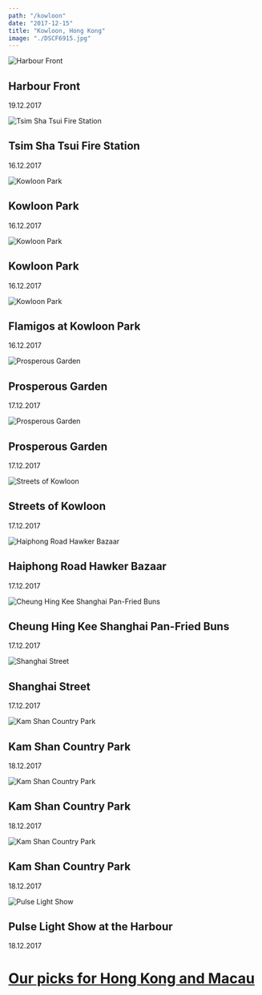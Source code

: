 ```yaml
---
path: "/kowloon"
date: "2017-12-15"
title: "Kowloon, Hong Kong"
image: "./DSCF6915.jpg"
---
```


![Harbour Front](./DSCF6915.jpg)
## Harbour Front
<span class="date">19.12.2017</span>

![Tsim Sha Tsui Fire Station](./DSCF6556.jpg)
## Tsim Sha Tsui Fire Station
<span class="date">16.12.2017</span>

![Kowloon Park](./DSCF6576.jpg)
## Kowloon Park
<span class="date">16.12.2017</span>

![Kowloon Park](./DSCF6573.jpg)
## Kowloon Park
<span class="date">16.12.2017</span>

![Kowloon Park](./DSCF6586.jpg)
## Flamigos at Kowloon Park
<span class="date">16.12.2017</span>

![Prosperous Garden](./DSCF6654.jpg)
## Prosperous Garden
<span class="date">17.12.2017</span>

![Prosperous Garden](./DSCF6668.jpg)
## Prosperous Garden
<span class="date">17.12.2017</span>

![Streets of Kowloon](./DSCF6675.jpg)
## Streets of Kowloon
<span class="date">17.12.2017</span>

![Haiphong Road Hawker Bazaar](./DSCF6734.jpg)
## Haiphong Road Hawker Bazaar
<span class="date">17.12.2017</span>

![Cheung Hing Kee Shanghai Pan-Fried Buns](./DSCF6756.jpg)
## Cheung Hing Kee Shanghai Pan-Fried Buns
<span class="date">17.12.2017</span>

![Shanghai Street](./DSCF6681.jpg)
## Shanghai Street
<span class="date">17.12.2017</span>

![Kam Shan Country Park](./DSCF6806.jpg)
## Kam Shan Country Park
<span class="date">18.12.2017</span>

![Kam Shan Country Park](./DSCF6791.jpg)
## Kam Shan Country Park
<span class="date">18.12.2017</span>

![Kam Shan Country Park](./DSCF6803.jpg)
## Kam Shan Country Park
<span class="date">18.12.2017</span>

![Pulse Light Show](./DSCF6869.jpg)
## Pulse Light Show at the Harbour
<span class="date">18.12.2017</span>

# [Our picks for Hong Kong and Macau](/hk-notes)